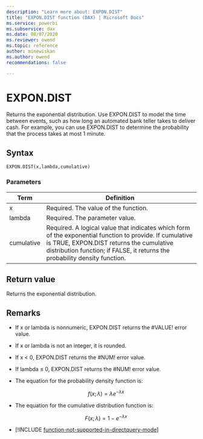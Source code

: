 ```yaml
---
description: "Learn more about: EXPON.DIST"
title: "EXPON.DIST function (DAX) | Microsoft Docs"
ms.service: powerbi 
ms.subservice: dax 
ms.date: 08/07/2020
ms.reviewer: owend
ms.topic: reference
author: minewiskan
ms.author: owend 
recommendations: false

---
```

# EXPON.DIST

Returns the exponential distribution. Use EXPON.DIST to model the time between events, such as how long an automated bank teller takes to deliver cash. For example, you can use EXPON.DIST to determine the probability that the process takes at most 1 minute.  
  
## Syntax  
  
```dax
EXPON.DIST(x,lambda,cumulative)  
```
  
### Parameters  
  
|Term|Definition|  
|--------|--------------|  
|x|Required. The value of the function.|  
|lambda|Required. The parameter value.|  
|cumulative|Required. A logical value that indicates which form of the exponential function to provide. If cumulative is TRUE, EXPON.DIST returns the cumulative distribution function; if FALSE, it returns the probability density function.|  
  
## Return value

Returns the exponential distribution.  
  
## Remarks

- If x or lambda is nonnumeric, EXPON.DIST returns the #VALUE! error value.

- If x or lambda is not an integer, it is rounded.

- If x &lt; 0, EXPON.DIST returns the #NUM! error value.  

- If lambda ≤ 0, EXPON.DIST returns the #NUM! error value.  

- The equation for the probability density function is:  

    $$f(x; \lambda) = \lambda e^{-\lambda x}$$

- The equation for the cumulative distribution function is:  

    $$F(x; \lambda) = 1 - e^{-\lambda x}$$

- [!INCLUDE [function-not-supported-in-directquery-mode](includes/function-not-supported-in-directquery-mode.md)]
